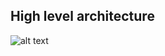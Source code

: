 ## High level architecture

![alt text](https://github.com/riolaf05/iot-home/blob/Arduino-Raspberry_MQTT/devices/MQTT_publisher_subscriber_smart_garden/Smart_Garden_high_level_architecture.jpg)
